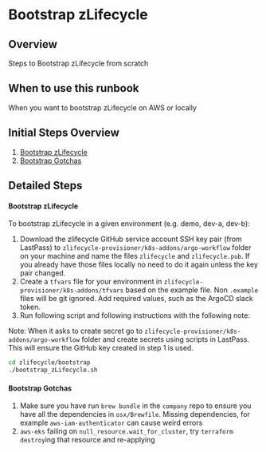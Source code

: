 # Bootstrap zLifecycle 

## Overview

Steps to Bootstrap zLifecycle from scratch

## When to use this runbook
When you want to bootstrap  zLifecycle on AWS or locally

## Initial Steps Overview

1. [Bootstrap zLifecycle](#bootstrap-zlifecycle)
1. [Bootstrap Gotchas](#bootstrap-gotchas)

## Detailed Steps

#### Bootstrap zLifecycle

To bootstrap zLifecycle in a given environment (e.g. demo, dev-a, dev-b):
1. Download the zlifecycle GitHub service account SSH key pair (from LastPass) to `zlifecycle-provisioner/k8s-addons/argo-workflow` folder on your machine and name the files `zlifecycle` and `zlifecycle.pub`. If you already have those files locally no need to do it again unless the key pair changed.
2. Create a `tfvars` file for your environment in `zlifecycle-provisioner/k8s-addons/tfvars` based on the example file. Non `.example` files will be git ignored. Add required values, such as the ArgoCD slack token.
3. Run following script and following instructions with the following note:

Note: When it asks to create secret go to `zlifecycle-provisioner/k8s-addons/argo-workflow` folder
and create secrets using scripts in LastPass. This will ensure the GitHub key created in step 1 is used.

```bash
cd zlifecycle/bootstrap
./bootstrap_zLifecycle.sh
```

#### Bootstrap Gotchas
1. Make sure you have run `brew bundle` in the `company` repo to ensure you have all the dependencies in `osx/Brewfile`. Missing dependencies, for example `aws-iam-authenticator` can cause weird errors
1. `aws-eks` failing on `null_resource.wait_for_cluster`, try `terraform destroy`ing that resource and re-applying
